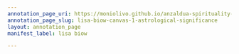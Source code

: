 ```yaml
---
annotation_page_uri: https://moniolivo.github.io/anzaldua-spirituality-recordings/annotations/lisa-biow-canvas-1-astrological-significance.json
annotation_page_slug: lisa-biow-canvas-1-astrological-significance
layout: annotation_page
manifest_label: lisa biow

---
```

